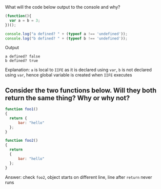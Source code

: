 What will the code below output to the console and why?

```js
(function(){
  var a = b = 3;
})();

console.log("a defined? " + (typeof a !== 'undefined'));
console.log("b defined? " + (typeof b !== 'undefined'));
```

Output

```
a defined? false
b defined? true
```

Explanation: `a` is local to `IIFE` as it is declared using `var`, `b` is not declared using `var`, hence global variable is created when `IIFE` executes

## Consider the two functions below. Will they both return the same thing? Why or why not?

```js
function foo1()
{
  return {
      bar: "hello"
  };
}

function foo2()
{
  return
  {
      bar: "hello"
  };
}
```

Answer: check `foo2`, object starts on different line, line after `return` never runs
